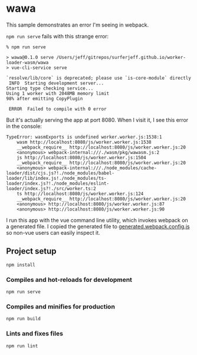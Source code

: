 # wawa

This sample demonstrates an error I'm seeing in webpack.

`npm run serve` fails with this strange error:
```
% npm run serve

> wawa@0.1.0 serve /Users/jeff/gitrepos/surferjeff.github.io/worker-loader-wasm/wawa
> vue-cli-service serve

`resolve/lib/core` is deprecated; please use `is-core-module` directly
 INFO  Starting development server...
Starting type checking service...
Using 1 worker with 2048MB memory limit
98% after emitting CopyPlugin

 ERROR  Failed to compile with 0 error
```

But it's actually serving the app at port 8080.  When I visit it,
I see this error in the console:

```
TypeError: wasmExports is undefined worker.worker.js:1538:1
    wasm http://localhost:8080/js/worker.worker.js:1538
    __webpack_require__ http://localhost:8080/js/worker.worker.js:20
    <anonymous> webpack-internal:///./wasm/pkg/wawasm.js:2
    js http://localhost:8080/js/worker.worker.js:1504
    __webpack_require__ http://localhost:8080/js/worker.worker.js:20
    <anonymous> webpack-internal:///./node_modules/cache-loader/dist/cjs.js?!./node_modules/babel-loader/lib/index.js!./node_modules/ts-loader/index.js?!./node_modules/eslint-loader/index.js?!./src/worker.ts:2
    ts http://localhost:8080/js/worker.worker.js:124
    __webpack_require__ http://localhost:8080/js/worker.worker.js:20
    <anonymous> http://localhost:8080/js/worker.worker.js:87
    <anonymous> http://localhost:8080/js/worker.worker.js:90
```

I run this app with the vue command line utility, which invokes webpack
on a generated file.  I copied the generated file to [generated.webpack.config.js](.generated.webpack.config.js) so non-vue
users can easily inspect it.

## Project setup
```
npm install
```

### Compiles and hot-reloads for development
```
npm run serve
```

### Compiles and minifies for production
```
npm run build
```

### Lints and fixes files
```
npm run lint
```